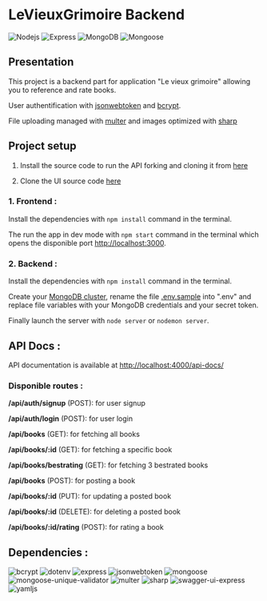 # LeVieuxGrimoire Backend
![Nodejs](https://img.shields.io/badge/Node.js-43853d?style=for-the-badge&logo=node.js&logoColor=white)
![Express](https://img.shields.io/badge/Express-000?style=for-the-badge&logo=express&logoColor=white)
![MongoDB](https://img.shields.io/badge/MongoDB-%234ea94b.svg?style=for-the-badge&logo=mongodb&logoColor=white)
![Mongoose](https://img.shields.io/badge/Mongoose-800000?style=for-the-badge&logo=mongoose&logoColor=white)

## Presentation

This project is a backend part for application "Le vieux grimoire" allowing you to reference and rate books.

User authentification with [jsonwebtoken](https://www.npmjs.com/package/jsonwebtoken) and [bcrypt](https://www.npmjs.com/package/bcrypt).

File uploading managed with [multer](https://www.npmjs.com/package/multer) and images optimized with [sharp](https://www.npmjs.com/package/sharp)

## Project setup

1. Install the source code to run the API forking and cloning it from [here](https://github.com/ZhannaZucher/grimoire-backend.git)

2. Clone the UI source code [here](https://github.com/OpenClassrooms-Student-Center/P7-Dev-Web-livres.git)

### 1. Frontend :

Install the dependencies with <code>npm install</code> command in the terminal.

The run the app in dev mode with <code>npm start</code> command in the terminal which opens the disponible port [http://localhost:3000](http://localhost:3000).

### 2. Backend :

Install the dependencies with <code>npm install</code> command in the terminal.

Create your [MongoDB cluster](https://www.mongodb.com/), rename the file [.env.sample](https://github.com/ZhannaZucher/grimoire-backend/blob/master/.env_sample) into ".env" and replace file variables with your MongoDB credentials and your secret token.

Finally launch the server with <code>node server</code> or <code>nodemon server</code>.

## API Docs :

API documentation is available at [http://localhost:4000/api-docs/](http://localhost:4000/api-docs/)

### Disponible routes :

**/api/auth/signup** (POST): for user signup

**/api/auth/login** (POST): for user login

**/api/books** (GET): for fetching all books

**/api/books/:id** (GET): for fetching a specific book

**/api/books/bestrating** (GET): for fetching 3 bestrated books

**/api/books** (POST): for posting a book

**/api/books/:id** (PUT): for updating a posted book

**/api/books/:id** (DELETE): for deleting a posted book

**/api/books/:id/rating** (POST): for rating a book

## Dependencies :

![bcrypt](https://img.shields.io/badge/bcrypt-%5E5.1.1-blue)
![dotenv](https://img.shields.io/badge/dotenv-%5E16.3.1-blue)
![express](https://img.shields.io/badge/express-%5E4.18.2-blue)
![jsonwebtoken](https://img.shields.io/badge/jsonwebtoken-%5E9.0.2-blue)
![mongoose](https://img.shields.io/badge/mongoose-%5E7.0.0-blue)
![mongoose-unique-validator](https://img.shields.io/badge/mongoose--unique--validator-%5E4.0.0-blue)
![multer](https://img.shields.io/badge/multer-%5E1.4.5-blue)
![sharp](https://img.shields.io/badge/sharp-%5E0.32.6-blue)
![swagger-ui-express](https://img.shields.io/badge/swagger--ui--express-%5E5.0.0-blue)
![yamljs](https://img.shields.io/badge/yamljs-%5E0.3.0-blue)
